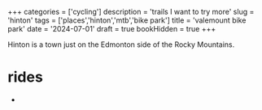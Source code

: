 +++
categories = ['cycling']
description = 'trails I want to try more'
slug = 'hinton'
tags = ['places','hinton','mtb','bike park']
title = 'valemount bike park'
date = '2024-07-01'
draft = true
bookHidden = true
+++

Hinton is a town just on the Edmonton side of the Rocky Mountains.

# rides

* 